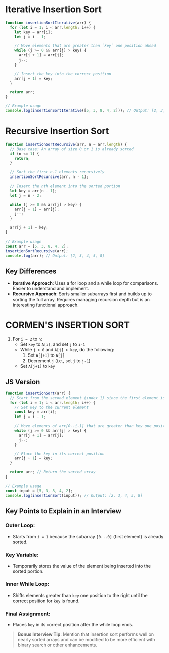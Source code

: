 # Iterative Insertion Sort

```javascript
function insertionSortIterative(arr) {
  for (let i = 1; i < arr.length; i++) {
    let key = arr[i];
    let j = i - 1;

    // Move elements that are greater than `key` one position ahead
    while (j >= 0 && arr[j] > key) {
      arr[j + 1] = arr[j];
      j--;
    }

    // Insert the key into the correct position
    arr[j + 1] = key;
  }

  return arr;
}

// Example usage
console.log(insertionSortIterative([5, 3, 8, 4, 2])); // Output: [2, 3, 4, 5, 8]
```

# Recursive Insertion Sort

```javascript
function insertionSortRecursive(arr, n = arr.length) {
  // Base case: An array of size 0 or 1 is already sorted
  if (n <= 1) {
    return;
  }

  // Sort the first n-1 elements recursively
  insertionSortRecursive(arr, n - 1);

  // Insert the nth element into the sorted portion
  let key = arr[n - 1];
  let j = n - 2;

  while (j >= 0 && arr[j] > key) {
    arr[j + 1] = arr[j];
    j--;
  }

  arr[j + 1] = key;
}

// Example usage
const arr = [5, 3, 8, 4, 2];
insertionSortRecursive(arr);
console.log(arr); // Output: [2, 3, 4, 5, 8]
```

## Key Differences

- **Iterative Approach**: Uses a for loop and a while loop for comparisons. Easier to understand and implement.
- **Recursive Approach**: Sorts smaller subarrays first and builds up to sorting the full array. Requires managing recursion depth but is an interesting functional approach.

# CORMEN'S INSERTION SORT

1. For `i = 2` to `n`:
   - Set `key` to `A[i]`, and set `j` to `i-1`
   - While `j > 0` and `A[j] > key`, do the following:
     1. Set `A[j+1]` to `A[j]`
     2. Decrement `j` (i.e., set `j` to `j-1`)
   - Set `A[j+1]` to `key`

## JS Version
```javascript
function insertionSort(arr) {
  // Start from the second element (index 1) since the first element is trivially sorted
  for (let i = 1; i < arr.length; i++) {
    // Set key to the current element
    const key = arr[i];
    let j = i - 1;

    // Move elements of arr[0..i-1] that are greater than key one position ahead
    while (j >= 0 && arr[j] > key) {
      arr[j + 1] = arr[j];
      j--;
    }

    // Place the key in its correct position
    arr[j + 1] = key;
  }

  return arr; // Return the sorted array
}

// Example usage
const input = [5, 3, 8, 4, 2];
console.log(insertionSort(input)); // Output: [2, 3, 4, 5, 8]
```

## Key Points to Explain in an Interview

### Outer Loop:
- Starts from `i = 1` because the subarray `[0...0]` (first element) is already sorted.

### Key Variable:
- Temporarily stores the value of the element being inserted into the sorted portion.

### Inner While Loop:
- Shifts elements greater than `key` one position to the right until the correct position for `key` is found.

### Final Assignment:
- Places `key` in its correct position after the while loop ends.

> **Bonus Interview Tip**: Mention that insertion sort performs well on nearly sorted arrays and can be modified to be more efficient with binary search or other enhancements.